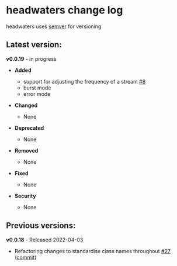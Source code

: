 # headwaters change log

headwaters uses [semver](https://semver.org/) for versioning

## Latest version:

**v0.0.19** - in progress

- **Added**

    - support for adjusting the frequency of a stream [#8](https://github.com/headwaters-ai/headwaters/issues/8)
    - burst mode
    - error mode

- **Changed**

    - None

- **Deprecated** 

    - None
    
- **Removed**

    - None
    
- **Fixed**

    - None
    
- **Security**

    - None
    
## Previous versions:

**v0.0.18** - Released 2022-04-03

- Refactoring changes to standardise class names throughout [#27](https://github.com/headwaters-ai/headwaters/issues/27#issue-1190528788) ([commit](https://github.com/headwaters-ai/headwaters/commit/3113a076224f27e311b946de67057ec3bf237414))